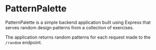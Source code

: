 # PatternPalette

PatternPalette is a simple backend application built using Express that serves random design patterns from a collection of exercises.

The application returns random patterns for each request made to the `/random` endpoint.
